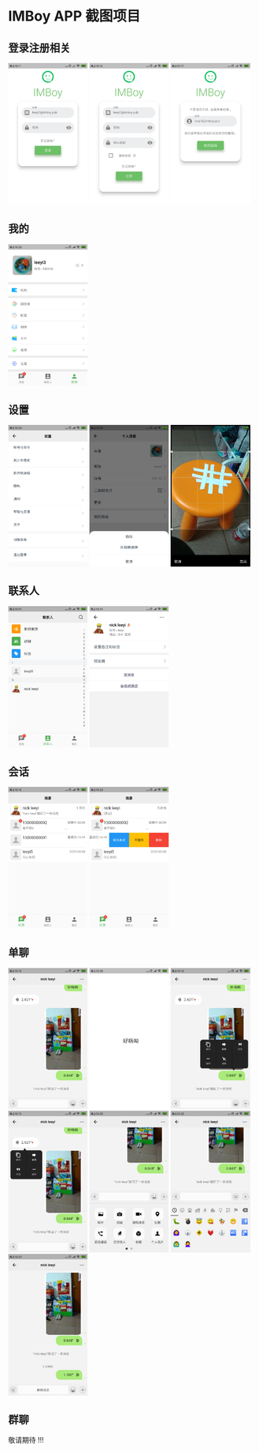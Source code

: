 
# IMBoy APP 截图项目

## 登录注册相关

<img src="./assets/login.page.png" width="32%"/>
<img src="./assets/signup.page.png" width="32%"/>
<img src="./assets/find_password.page.png" width="32%"/>

## 我的
<img src="./assets/mine.page.1.png" width="32%"/>

## 设置
<img src="./assets/setting.page.1.png" width="32%"/>
<img src="./assets/setting.page.2.png" width="32%"/>
<img src="./assets/setting.page.3.png" width="32%"/>

## 联系人
<img src="./assets/contact.page.png" width="32%"/>
<img src="./assets/contact_detail.page.png" width="32%"/>

## 会话
<img src="./assets/conversation.page.1.png" width="32%"/>
<img src="./assets/conversation.page.2.png" width="32%"/>

## 单聊
<img src="./assets/chat.page.1.png" width="32%"/>
<img src="./assets/chat.page.2.png" width="32%"/>
<img src="./assets/chat.page.3.png" width="32%"/>
<img src="./assets/chat.page.4.png" width="32%"/>
<img src="./assets/chat.page.5.png" width="32%"/>
<img src="./assets/chat.page.6.png" width="32%"/>
<img src="./assets/chat.page.7.png" width="32%"/>

## 群聊
敬请期待 !!!
